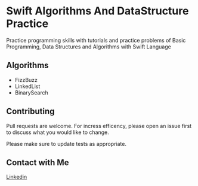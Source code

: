 # Swift Algorithms And DataStructure Practice
Practice programming skills with tutorials and practice problems of Basic Programming, 
Data Structures and Algorithms with Swift Language 
## Algorithms
- FizzBuzz
- LinkedList
- BinarySearch

## Contributing
Pull requests are welcome. For incress efficency, please open an issue first to discuss what you would like to change.

Please make sure to update tests as appropriate.

## Contact with Me
[Linkedin](https://www.linkedin.com/in/nazmulkp/)
